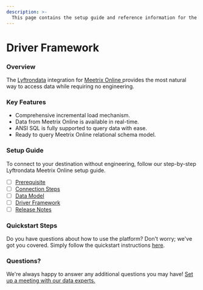 ```yaml
---
description: >-
  This page contains the setup guide and reference information for the Meetrix Online source connector.
---
```


# Driver Framework

### Overview

The [Lyftrondata](https://www.lyftrondata.com/) integration for [Meetrix Online](https://www.lyftrondata.com/integration/meetrix-online/)[ ](https://www.lyftrondata.com/integration/meetrix-online/)provides the most natural way to access data while requiring no engineering.

### Key Features

* Comprehensive incremental load mechanism.
* Data from Meetrix Online is available in real-time.&#x20;
* ANSI SQL is fully supported to query data with ease.
* Ready to query Meetrix Online relational schema model.

### Setup Guide

To connect to your destination without engineering, follow our step-by-step Lyftrondata Meetrix Online setup guide.

* [ ] [Prerequisite](../../marketing-analytics/meetrix-online/prerequisite.md)
* [ ] [Connection Steps](../../marketing-analytics/meetrix-online/connection-steps.md)
* [ ] [Data Model](../../marketing-analytics/meetrix-online/data-model/)
* [ ] [Driver Framework](../../marketing-analytics/meetrix-online/driver-framework/)
* [ ] [Release Notes](../../marketing-analytics/meetrix-online/release-notes.md)

### Quickstart Steps

Do you have questions about how to use the platform? Don't worry; we've got you covered. Simply follow the quickstart instructions [here](../../../quickstart-steps.md).

### Questions? <a href="#questions" id="questions"></a>

We're always happy to answer any additional questions you may have! [Set up a meeting with our data experts.](https://www.lyftrondata.com/book-a-meeting/)


